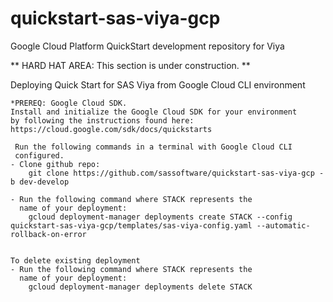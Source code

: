 # quickstart-sas-viya-gcp
Google Cloud Platform QuickStart development repository for Viya

** HARD HAT AREA: This section is under construction. **

Deploying Quick Start for SAS Viya from Google Cloud CLI environment
    
    *PREREQ: Google Cloud SDK.  
    Install and initialize the Google Cloud SDK for your environment 
    by following the instructions found here: https://cloud.google.com/sdk/docs/quickstarts
     
     Run the following commands in a terminal with Google Cloud CLI
     configured.
    - Clone github repo:
        git clone https://github.com/sassoftware/quickstart-sas-viya-gcp -b dev-develop
        
    - Run the following command where STACK represents the 
      name of your deployment:  
        gcloud deployment-manager deployments create STACK --config quickstart-sas-viya-gcp/templates/sas-viya-config.yaml --automatic-rollback-on-error
    
    
    To delete existing deployment
    - Run the following command where STACK represents the 
      name of your deployment:  
        gcloud deployment-manager deployments delete STACK
